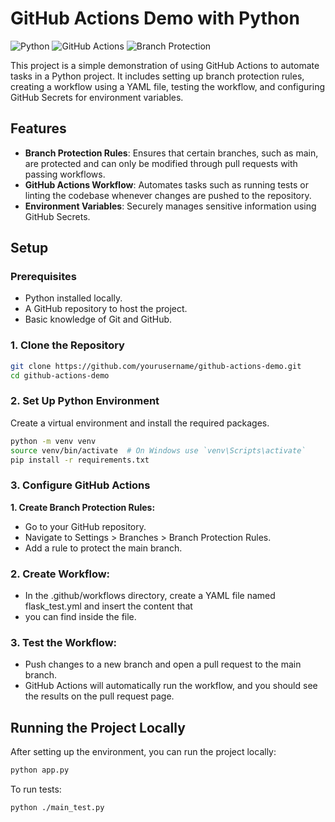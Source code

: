 # GitHub Actions Demo with Python
![Python](https://img.shields.io/badge/Python-3.x-blue.svg)
![GitHub Actions](https://img.shields.io/badge/CI%2FCD-GitHub%20Actions-yellow.svg)
![Branch Protection](https://img.shields.io/badge/Branch%20Protection-Rules-green.svg)

This project is a simple demonstration of using GitHub Actions to automate tasks in a Python project. It includes setting up branch protection rules, creating a workflow using a YAML file, testing the workflow, and configuring GitHub Secrets for environment variables.

## Features
- **Branch Protection Rules**: Ensures that certain branches, such as main, are protected and can only be modified through pull requests with passing workflows.
- **GitHub Actions Workflow**: Automates tasks such as running tests or linting the codebase whenever changes are pushed to the repository.
- **Environment Variables**: Securely manages sensitive information using GitHub Secrets.


## Setup
### Prerequisites
- Python installed locally.
- A GitHub repository to host the project.
- Basic knowledge of Git and GitHub.

### **1. Clone the Repository**
```bash
git clone https://github.com/yourusername/github-actions-demo.git
cd github-actions-demo
```

### **2. Set Up Python Environment**
Create a virtual environment and install the required packages.
```bash
python -m venv venv
source venv/bin/activate  # On Windows use `venv\Scripts\activate`
pip install -r requirements.txt
```

### **3. Configure GitHub Actions**
**1. Create Branch Protection Rules:**

- Go to your GitHub repository.
- Navigate to Settings > Branches > Branch Protection Rules.
- Add a rule to protect the main branch.

### **2. Create Workflow:**

- In the .github/workflows directory, create a YAML file named flask_test.yml and insert the content that 
- you can find inside the file.

### **3. Test the Workflow:**

- Push changes to a new branch and open a pull request to the main branch.
- GitHub Actions will automatically run the workflow, and you should see the results on the pull request page.

## Running the Project Locally
After setting up the environment, you can run the project locally:
```bash
python app.py
```

To run tests:

```bash
python ./main_test.py
```
